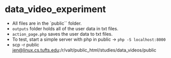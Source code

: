 # data_video_experiment

* All files are in the `public`` folder.
* `outputs` folder holds all of the user data in txt files.
* `action_page.php` saves the user data to txt files.
* To test, start a simple server with php in public -> `php -S localhost:8000`
* scp -r public jen@linux.cs.tufts.edu:/r/valt/public_html/studies/data_videos/public